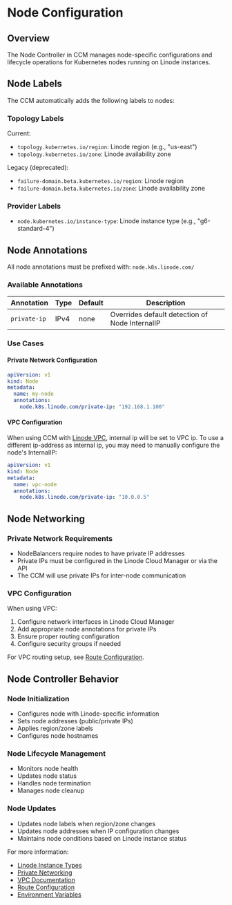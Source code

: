 # Node Configuration

## Overview

The Node Controller in CCM manages node-specific configurations and lifecycle operations for Kubernetes nodes running on Linode instances.

## Node Labels

The CCM automatically adds the following labels to nodes:

### Topology Labels
Current:
- `topology.kubernetes.io/region`: Linode region (e.g., "us-east")
- `topology.kubernetes.io/zone`: Linode availability zone

Legacy (deprecated):
- `failure-domain.beta.kubernetes.io/region`: Linode region
- `failure-domain.beta.kubernetes.io/zone`: Linode availability zone

### Provider Labels
- `node.kubernetes.io/instance-type`: Linode instance type (e.g., "g6-standard-4")

## Node Annotations

All node annotations must be prefixed with: `node.k8s.linode.com/`

### Available Annotations

| Annotation | Type | Default | Description |
|------------|------|---------|-------------|
| `private-ip` | IPv4 | none | Overrides default detection of Node InternalIP |

### Use Cases

#### Private Network Configuration
```yaml
apiVersion: v1
kind: Node
metadata:
  name: my-node
  annotations:
    node.k8s.linode.com/private-ip: "192.168.1.100"
```

#### VPC Configuration
When using CCM with [Linode VPC](https://www.linode.com/docs/products/networking/vpc/), internal ip will be set to VPC ip. To use a different ip-address as internal ip, you may need to manually configure the node's InternalIP:
```yaml
apiVersion: v1
kind: Node
metadata:
  name: vpc-node
  annotations:
    node.k8s.linode.com/private-ip: "10.0.0.5"
```

## Node Networking

### Private Network Requirements
- NodeBalancers require nodes to have private IP addresses
- Private IPs must be configured in the Linode Cloud Manager or via the API
- The CCM will use private IPs for inter-node communication

### VPC Configuration
When using VPC:
1. Configure network interfaces in Linode Cloud Manager
2. Add appropriate node annotations for private IPs
3. Ensure proper routing configuration
4. Configure security groups if needed

For VPC routing setup, see [Route Configuration](routes.md).

## Node Controller Behavior

### Node Initialization
- Configures node with Linode-specific information
- Sets node addresses (public/private IPs)
- Applies region/zone labels
- Configures node hostnames

### Node Lifecycle Management
- Monitors node health
- Updates node status
- Handles node termination
- Manages node cleanup

### Node Updates
- Updates node labels when region/zone changes
- Updates node addresses when IP configuration changes
- Maintains node conditions based on Linode instance status

For more information:
- [Linode Instance Types](https://www.linode.com/docs/products/compute/compute-instances/plans/)
- [Private Networking](https://www.linode.com/docs/products/networking/private-networking/)
- [VPC Documentation](https://www.linode.com/docs/products/networking/vpc/)
- [Route Configuration](routes.md)
- [Environment Variables](environment.md)
